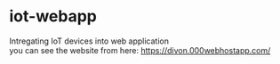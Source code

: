 # iot-webapp
Intregating IoT devices into web application <br />
you can see the website from here: https://divon.000webhostapp.com/
